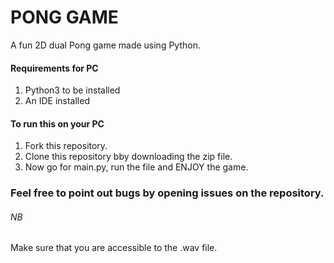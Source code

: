 # PONG GAME

A fun 2D dual Pong game made using Python.

#### Requirements for PC
1. Python3 to be installed 
2. An IDE installed 

#### To run this on your PC
1. Fork this repository.
2. Clone this repository bby downloading the zip file.
3. Now go for main.py, run the file and ENJOY the game.


### Feel free to point out bugs by opening issues on the repository.

###### NB
Make sure that you are accessible to the .wav file.
